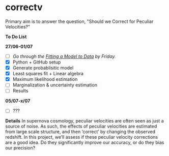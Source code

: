 # correctv
Primary aim is to answer the question, "Should we Correct for Peculiar Velocities?"


**To Do List**

**27/06-01/07**
- [ ] *Go through the [Fitting a Model to Data](http://dan.iel.fm/emcee/current/user/line/) by Friday.*
- [x] Python + GitHub setup
- [x] Generate probablisitic model
- [x] Least squares fit + Linear algebra
- [x] Maximum likelihood estimation
- [ ] Marginalization & uncertainty estimation
- [ ] Results

**05/07-x/07**
- [ ] ???


**Details**
In supernova cosmology, peculiar velocities are often seen as just a source of noise.  As such, the effects of peculiar velocities are estimated from large scale structure, and then ‘correct’ by changing the observed redshift.  In this project, we’ll assess if these peculiar velocity corrections are a good idea.  Do they significantly improve our accuracy, or do they bias our precision?